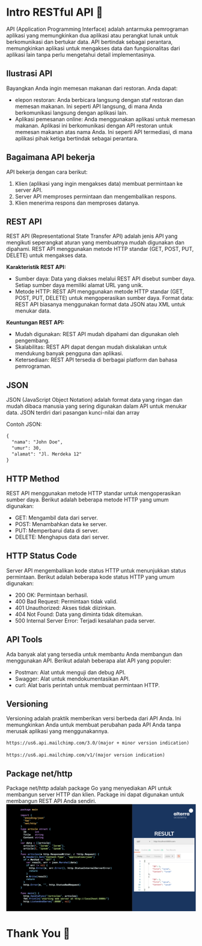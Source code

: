 # Intro RESTful API :rocket:

API (Application Programming Interface) adalah antarmuka pemrograman aplikasi yang memungkinkan dua aplikasi atau perangkat lunak untuk berkomunikasi dan bertukar data. API bertindak sebagai perantara, memungkinkan aplikasi untuk mengakses data dan fungsionalitas dari aplikasi lain tanpa perlu mengetahui detail implementasinya.

## Ilustrasi API

Bayangkan Anda ingin memesan makanan dari restoran. Anda dapat:

- elepon restoran: Anda berbicara langsung dengan staf restoran dan memesan makanan. Ini seperti API langsung, di mana Anda berkomunikasi langsung dengan aplikasi lain.
- Aplikasi pemesanan online: Anda menggunakan aplikasi untuk memesan makanan. Aplikasi ini berkomunikasi dengan API restoran untuk memesan makanan atas nama Anda. Ini seperti API termediasi, di mana aplikasi pihak ketiga bertindak sebagai perantara.

## Bagaimana API bekerja

API bekerja dengan cara berikut:

1. Klien (aplikasi yang ingin mengakses data) membuat permintaan ke server API.
2. Server API memproses permintaan dan mengembalikan respons.
3. Klien menerima respons dan memproses datanya.

## REST API

REST API (Representational State Transfer API) adalah jenis API yang mengikuti seperangkat aturan yang membuatnya mudah digunakan dan dipahami. REST API menggunakan metode HTTP standar (GET, POST, PUT, DELETE) untuk mengakses data.

**Karakteristik REST API:**

- Sumber daya: Data yang diakses melalui REST API disebut sumber daya. Setiap sumber daya memiliki alamat URL yang unik.
- Metode HTTP: REST API menggunakan metode HTTP standar (GET, POST, PUT, DELETE) untuk mengoperasikan sumber daya.
  Format data: REST API biasanya menggunakan format data JSON atau XML untuk menukar data.

**Keuntungan REST API:**

- Mudah digunakan: REST API mudah dipahami dan digunakan oleh pengembang.
- Skalabilitas: REST API dapat dengan mudah diskalakan untuk mendukung banyak pengguna dan aplikasi.
- Ketersediaan: REST API tersedia di berbagai platform dan bahasa pemrograman.

## JSON

JSON (JavaScript Object Notation) adalah format data yang ringan dan mudah dibaca manusia yang sering digunakan dalam API untuk menukar data. JSON terdiri dari pasangan kunci-nilai dan array

Contoh JSON:

```
{
  "nama": "John Doe",
  "umur": 30,
  "alamat": "Jl. Merdeka 12"
}
```

## HTTP Method

REST API menggunakan metode HTTP standar untuk mengoperasikan sumber daya. Berikut adalah beberapa metode HTTP yang umum digunakan:

- GET: Mengambil data dari server.
- POST: Menambahkan data ke server.
- PUT: Memperbarui data di server.
- DELETE: Menghapus data dari server.

## HTTP Status Code

Server API mengembalikan kode status HTTP untuk menunjukkan status permintaan. Berikut adalah beberapa kode status HTTP yang umum digunakan:

- 200 OK: Permintaan berhasil.
- 400 Bad Request: Permintaan tidak valid.
- 401 Unauthorized: Akses tidak diizinkan.
- 404 Not Found: Data yang diminta tidak ditemukan.
- 500 Internal Server Error: Terjadi kesalahan pada server.

## API Tools

Ada banyak alat yang tersedia untuk membantu Anda membangun dan menggunakan API. Berikut adalah beberapa alat API yang populer:

- Postman: Alat untuk menguji dan debug API.
- Swagger: Alat untuk mendokumentasikan API.
- curl: Alat baris perintah untuk membuat permintaan HTTP.

## Versioning

Versioning adalah praktik memberikan versi berbeda dari API Anda. Ini memungkinkan Anda untuk membuat perubahan pada API Anda tanpa merusak aplikasi yang menggunakannya.

```
https://us6.api.mailchimp.com/3.0/(major + minor version indication)

https://us6.api.mailchimp.com/v1/(major version indication)

```

## Package net/http

Package net/http adalah package Go yang menyediakan API untuk membangun server HTTP dan klien. Package ini dapat digunakan untuk membangun REST API Anda sendiri.
![net-http](screenshoots/net_http.png)

# Thank You :star2:
